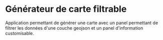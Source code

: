 # Générateur de carte filtrable

Application permettant de générer une carte avec un panel permettant de filtrer les données d'une couche geojson et un panel d'information customisable.

